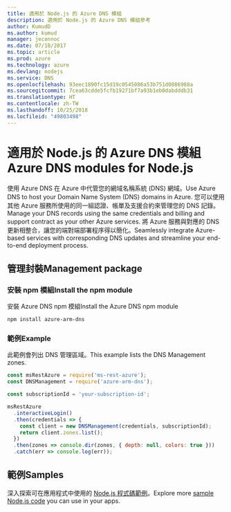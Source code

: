 ```yaml
---
title: 適用於 Node.js 的 Azure DNS 模組
description: 適用於 Node.js 的 Azure DNS 模組參考
author: KumudD
ms.author: kumud
manager: jeconnoc
ms.date: 07/18/2017
ms.topic: article
ms.prod: azure
ms.technology: azure
ms.devlang: nodejs
ms.service: DNS
ms.openlocfilehash: 93eec1890fc15d19c0545086a53b751d0886988a
ms.sourcegitcommit: 7cea63cdde5fcfb19271bf7a93b1eb0dabdddb31
ms.translationtype: HT
ms.contentlocale: zh-TW
ms.lasthandoff: 10/25/2018
ms.locfileid: "49803498"
---
```

# <a name="azure-dns-modules-for-nodejs"></a><span data-ttu-id="aeb88-103">適用於 Node.js 的 Azure DNS 模組</span><span class="sxs-lookup"><span data-stu-id="aeb88-103">Azure DNS modules for Node.js</span></span>

<span data-ttu-id="aeb88-104">使用 Azure DNS 在 Azure 中代管您的網域名稱系統 (DNS) 網域。</span><span class="sxs-lookup"><span data-stu-id="aeb88-104">Use Azure DNS to host your Domain Name System (DNS) domains in Azure.</span></span> <span data-ttu-id="aeb88-105">您可以使用其他 Azure 服務所使用的同一組認證、帳單及支援合約來管理您的 DNS 記錄。</span><span class="sxs-lookup"><span data-stu-id="aeb88-105">Manage your DNS records using the same credentials and billing and support contract as your other Azure services.</span></span> <span data-ttu-id="aeb88-106">將 Azure 服務與對應的 DNS 更新相整合，讓您的端對端部署程序得以簡化。</span><span class="sxs-lookup"><span data-stu-id="aeb88-106">Seamlessly integrate Azure-based services with corresponding DNS updates and streamline your end-to-end deployment process.</span></span>

## <a name="management-package"></a><span data-ttu-id="aeb88-107">管理封裝</span><span class="sxs-lookup"><span data-stu-id="aeb88-107">Management package</span></span>

### <a name="install-the-npm-module"></a><span data-ttu-id="aeb88-108">安裝 npm 模組</span><span class="sxs-lookup"><span data-stu-id="aeb88-108">Install the npm module</span></span>

<span data-ttu-id="aeb88-109">安裝 Azure DNS npm 模組</span><span class="sxs-lookup"><span data-stu-id="aeb88-109">Install the Azure DNS npm module</span></span>

```bash
npm install azure-arm-dns
```

### <a name="example"></a><span data-ttu-id="aeb88-110">範例</span><span class="sxs-lookup"><span data-stu-id="aeb88-110">Example</span></span>

<span data-ttu-id="aeb88-111">此範例會列出 DNS 管理區域。</span><span class="sxs-lookup"><span data-stu-id="aeb88-111">This example lists the DNS Management zones.</span></span>

```javascript
const msRestAzure = require('ms-rest-azure');
const DNSManagement = require('azure-arm-dns');

const subscriptionId = 'your-subscription-id';

msRestAzure
  .interactiveLogin()
  .then(credentials => {
    const client = new DNSManagement(credentials, subscriptionId);
    return client.zones.list();
  })
  .then(zones => console.dir(zones, { depth: null, colors: true }))
  .catch(err => console.log(err));
```

## <a name="samples"></a><span data-ttu-id="aeb88-112">範例</span><span class="sxs-lookup"><span data-stu-id="aeb88-112">Samples</span></span>

<span data-ttu-id="aeb88-113">深入探索可在應用程式中使用的 [Node.js 程式碼範例](https://azure.microsoft.com/resources/samples/?platform=nodejs)。</span><span class="sxs-lookup"><span data-stu-id="aeb88-113">Explore more [sample Node.js code](https://azure.microsoft.com/resources/samples/?platform=nodejs) you can use in your apps.</span></span>

